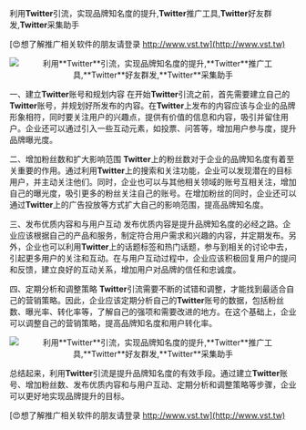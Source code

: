 利用**Twitter**引流，实现品牌知名度的提升,**Twitter**推广工具,**Twitter**好友群发,**Twitter**采集助手

[😍想了解推广相关软件的朋友请登录 http://www.vst.tw](http://www.vst.tw)

 <center><img src="https://vst.tw/MP4/tuiguang/png/6.png" alt="利用**Twitter**引流，实现品牌知名度的提升,**Twitter**推广工具,**Twitter**好友群发,**Twitter**采集助手"></center>

一、建立**Twitter**账号和规划内容
在开始**Twitter**引流之前，首先需要建立自己的**Twitter**账号，并规划好所发布的内容。在**Twitter**上发布的内容应该与企业的品牌形象相符，同时要关注用户的兴趣点，提供有价值的信息和内容，吸引并留住用户。企业还可以通过引入一些互动元素，如投票、问答等，增加用户参与度，提升品牌曝光度。

二、增加粉丝数和扩大影响范围
**Twitter**上的粉丝数对于企业的品牌知名度有着至关重要的作用。通过利用**Twitter**上的搜索和关注功能，企业可以发现潜在的目标用户，并主动关注他们。同时，企业也可以与其他相关领域的账号互相关注，增加自己的曝光度，吸引更多的粉丝关注自己的账号。在增加粉丝的同时，企业还可以通过**Twitter**上的广告投放等方式扩大自己的影响范围，提高品牌知名度。

三、发布优质内容和与用户互动
发布优质内容是提升品牌知名度的必经之路。企业应该根据自己的产品和服务，制定符合用户需求和兴趣的内容，并定期发布。另外，企业也可以利用**Twitter**上的话题标签和热门话题，参与到相关的讨论中去，引起更多用户的关注和互动。在与用户互动过程中，企业应该积极回复用户的提问和反馈，建立良好的互动关系，增加用户对品牌的信任和忠诚度。

四、定期分析和调整策略
**Twitter**引流需要不断的试错和调整，才能找到最适合自己的营销策略。因此，企业应该定期分析自己的**Twitter**账号的数据，包括粉丝数、曝光率、转化率等，了解自己的强项和需要改进的地方。在这个基础上，企业可以调整自己的营销策略，提高品牌知名度和用户转化率。

 <center><img src="https://vst.tw/MP4/tuiguang/png/8.png" alt="利用**Twitter**引流，实现品牌知名度的提升,**Twitter**推广工具,**Twitter**好友群发,**Twitter**采集助手"></center>

总结起来，利用**Twitter**引流是提升品牌知名度的有效手段。通过建立**Twitter**账号、增加粉丝数、发布优质内容和与用户互动、定期分析和调整策略等步骤，企业可以更好地实现品牌提升的目标。

[😍想了解推广相关软件的朋友请登录 http://www.vst.tw](http://www.vst.tw)



